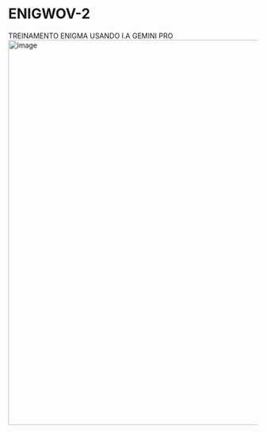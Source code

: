 # ENIGWOV-2
TREINAMENTO ENIGMA USANDO I.A GEMINI PRO
<img width="1000" height="777" alt="image" src="https://github.com/user-attachments/assets/49da7d56-aa24-4e57-91b5-98bddbe5b7ea" />
